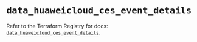 # `data_huaweicloud_ces_event_details`

Refer to the Terraform Registry for docs: [`data_huaweicloud_ces_event_details`](https://registry.terraform.io/providers/huaweicloud/huaweicloud/1.71.1/docs/data-sources/ces_event_details).
